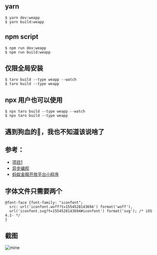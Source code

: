 ## yarn

```
$ yarn dev:weapp
$ yarn build:weapp

```
## npm script

```
$ npm run dev:weapp
$ npm run build:weapp
```

## 仅限全局安装

```
$ taro build --type weapp --watch
$ taro build --type weapp
```

## npx 用户也可以使用

```
$ npx taro build --type weapp --watch
$ npx taro build --type weapp
```
## 遇到狗血的🦟，我也不知道该说啥了
## 参考：
- [项目1](https://github.com/wsdo/taro-kit)
- [异步编程](https://nervjs.github.io/taro/docs/async-await.html)
- [蚂蚁金服开放平台小程序](https://docs.alipay.com/mini/multi-platform/overview)
## 字体文件只需要两个
```
@font-face {font-family: "iconfont";
  src: url('iconfont.woff?t=1554528143694') format('woff'),
  url('iconfont.svg?t=1554528143694#iconfont') format('svg'); /* iOS 4.1- */
}
```

## 截图
![mine]('https://github.com/841660202/garlic/src/asset/readme/mine.png')
